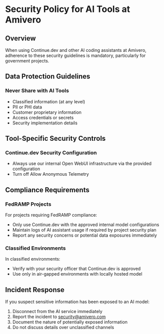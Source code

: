 # Security Policy for AI Tools at Amivero

## Overview

When using Continue.dev and other AI coding assistants at Amivero, adherence to these security guidelines is mandatory, particularly for government projects.

## Data Protection Guidelines

### Never Share with AI Tools
- Classified information (at any level)
- PII or PHI data
- Customer proprietary information
- Access credentials or secrets
- Security implementation details

## Tool-Specific Security Controls

### Continue.dev Security Configuration
- Always use our internal Open WebUI infrastructure via the provided configuration
- Turn off Allow Anonymous Telemetry

## Compliance Requirements

### FedRAMP Projects
For projects requiring FedRAMP compliance:
- Only use Continue.dev with the approved internal model configurations
- Maintain logs of AI assistant usage if required by project security plan
- Report any security concerns or potential data exposures immediately

### Classified Environments
In classified environments:
- Verify with your security officer that Continue.dev is approved
- Use only in air-gapped environments with locally hosted model

## Incident Response

If you suspect sensitive information has been exposed to an AI model:
1. Disconnect from the AI service immediately
2. Report the incident to security@amivero.com
3. Document the nature of potentially exposed information
4. Do not discuss details over unclassified channels